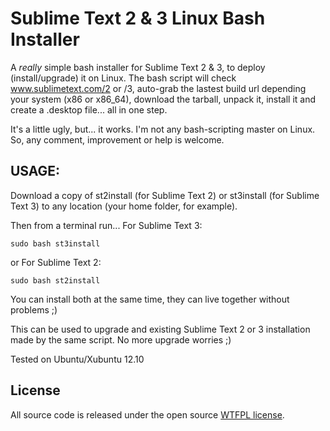 Sublime Text 2 & 3 Linux Bash Installer
=============================

A *really* simple bash installer for Sublime Text 2 & 3, to deploy (install/upgrade) it on Linux.
The bash script will check www.sublimetext.com/2 or /3, auto-grab the lastest build url depending your system (x86 or x86_64), download the tarball, unpack it, install it and create a .desktop file... all in one step.

It's a little ugly, but... it works. I'm not any bash-scripting master on Linux.
So, any comment, improvement or help is welcome.

## USAGE:
Download a copy of st2install (for Sublime Text 2) or st3install (for Sublime Text 3) to any location (your home folder, for example).

Then from a terminal run...
For Sublime Text 3:
```
sudo bash st3install
```
or
For Sublime Text 2:
```
sudo bash st2install
```


You can install both at the same time, they can live together without problems ;)

This can be used to upgrade and existing Sublime Text 2 or 3 installation made by the same script.
No more upgrade worries ;)

Tested on Ubuntu/Xubuntu 12.10

## License

All source code is released under the open source [WTFPL license](http://en.wikipedia.org/wiki/WTFPL).
